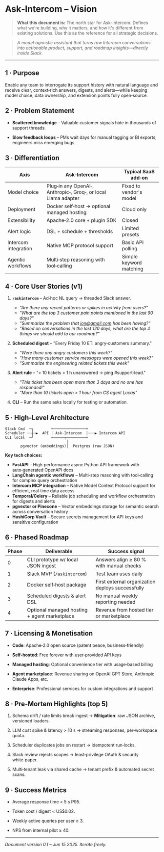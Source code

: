 # Ask‑Intercom – Vision

> **What this document is:** The north star for Ask-Intercom. Defines what we're building, why it matters, and how it's different from existing solutions. Use this as the reference for all strategic decisions.

> _A model‑agnostic assistant that turns raw Intercom conversations into actionable product, support, and roadmap insights—directly inside Slack._

---

## 1 · Purpose

Enable any team to interrogate its support history with natural language and receive clear, context‑rich answers, digests, and alerts—while keeping model choice, data ownership, and extension points fully open‑source.

## 2 · Problem Statement

- **Scattered knowledge** – Valuable customer signals hide in thousands of support threads.

- **Slow feedback loops** – PMs wait days for manual tagging or BI exports; engineers miss emerging bugs.


## 3 · Differentiation


|Axis|Ask‑Intercom|Typical SaaS add‑on|
|---|---|---|
|Model choice|Plug‑in any OpenAI‑, Anthropic‑, Groq‑, or local Llama adapter|Fixed to vendor's model|
|Deployment|Docker self‑host → optional managed hosting|Cloud only|
|Extensibility|Apache‑2.0 core + plugin SDK|Closed|
|Alert logic|DSL + schedule + thresholds|Limited presets|
|Intercom integration|Native MCP protocol support|Basic API polling|
|Agentic workflows|Multi‑step reasoning with tool‑calling|Simple keyword matching|

## 4 · Core User Stories (v1)

1. **`/askintercom`** – Ad‑hoc NL query → threaded Slack answer.
   - _"Are there any recent patterns or spikes in activity from users?"_
   - _"What are the top 3 customer pain points mentioned in the last 90 days?"_
   - _"Summarize the problem that jon@gmail.com has been having?"_
   - _"Based on conversations in the last 120 days, what are the top 4 things we should add to our roadmap?"_

2. **Scheduled digest** – "Every Friday 10 ET: angry‑customers summary."
   - _"Were there any angry customers this week?"_
   - _"How many customer service messages were opened this week?"_
   - _"Summarize the engineering related tickets this week"_

3. **Alert rule** – "> 10 tickets > 1 h unanswered → ping #support‑lead."
   - _"This ticket has been open more than 3 days and no one has responded!"_
   - _"More than 10 tickets open > 1 hour from CS agent Lucas"_

4. **CLI** – Run the same asks locally for testing or automation.


## 5 · High‑Level Architecture

```
Slack Cmd  ─┐        +───────────────+
Scheduler ──┼─▶  API │ Ask‑Intercom  │───▶ Intercom API
CLI local  ─┘        +─────┬─────────+
                            │
       pgvector (embeddings)│  Postgres (raw JSON)
```

**Key tech choices:**

- **FastAPI** – High‑performance async Python API framework with auto‑generated OpenAPI docs
- **LangChain agentic workflows** – Multi‑step reasoning with tool‑calling for complex query orchestration
- **Intercom MCP integration** – Native Model Context Protocol support for efficient, real‑time data access
- **Temporal/Celery** – Reliable job scheduling and workflow orchestration for digests and alerts
- **pgvector or Pinecone** – Vector embeddings storage for semantic search across conversation history
- **HashiCorp Vault** – Secure secrets management for API keys and sensitive configuration

## 6 · Phased Roadmap

|Phase|Deliverable|Success signal|
|---|---|---|
|0|CLI prototype w/ local JSON ingest|Answers align ≥ 80 % with manual checks|
|1|Slack MVP (`/askintercom`)|Test team uses daily|
|2|Docker self‑host package|First external organization deploys successfully|
|3|Scheduled digests & alert DSL|No manual weekly reporting needed|
|4|Optional managed hosting + agent marketplace|Revenue from hosted tier or marketplace|

## 7 · Licensing & Monetisation

- **Code**: Apache‑2.0 open source (patent peace, business‑friendly)

- **Self‑hosted**: Free forever with user‑provided API keys

- **Managed hosting**: Optional convenience tier with usage‑based billing

- **Agent marketplace**: Revenue sharing on OpenAI GPT Store, Anthropic Claude Apps, etc.

- **Enterprise**: Professional services for custom integrations and support


## 8 · Pre‑Mortem Highlights (top 5)

1. Schema drift / rate limits break ingest → **Mitigation**: raw JSON archive, versioned loaders.

2. LLM cost spike & latency > 10 s → streaming responses, per‑workspace quota.

3. Scheduler duplicates jobs on restart → idempotent run‑locks.

4. Slack review rejects scopes → least‑privilege OAuth & security white‑paper.

5. Multi‑tenant leak via shared cache → tenant prefix & automated secret scans.


## 9 · Success Metrics

- Average response time < 5 s P95.

- Token cost / digest < US$0.02.

- Weekly active queries per user ≥ 3.

- NPS from internal pilot ≥ 40.


---

_Document version 0.1 – Jun 15 2025.  Iterate freely._
